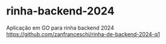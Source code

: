 # rinha-backend-2024
Aplicação em GO para rinha backend 2024 https://github.com/zanfranceschi/rinha-de-backend-2024-q1